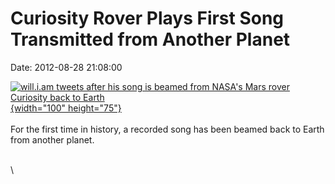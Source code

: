 Curiosity Rover Plays First Song Transmitted from Another Planet
================================================================

Date: 2012-08-28 21:08:00

[![will.i.am tweets after his song is beamed from NASA\'s Mars rover
Curiosity back to
Earth](http://www.jpl.nasa.gov/images/events/20120828/william20120828b-th.jpg){width="100"
height="75"}](http://www.jpl.nasa.gov/news/news.cfm?release=2012-262&rn=news.xml&rst=3492)\
\
For the first time in history, a recorded song has been beamed back to
Earth from another planet.

\
\
